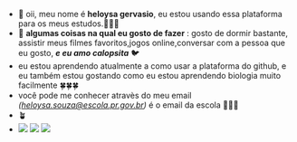 - 👋 oii, meu nome é **heloysa gervasio**, eu estou usando essa plataforma para os meus estudos.:cherry_blossom::cherry_blossom::cherry_blossom:
- 👀 **algumas coisas na qual eu gosto de  fazer** : gosto de dormir bastante, assistir meus filmes favoritos,jogos online,conversar com a pessoa que eu gosto, _**e eu amo calopsita**_ :bird:
- eu estou aprendendo atualmente a como usar a plataforma do github, e eu também estou gostando como eu estou aprendendo biologia muito facilmente :four_leaf_clover::four_leaf_clover::four_leaf_clover:
- você pode me conhecer atravès do meu email _(heloysa.souza@escola.pr.gov.br)_ é o email da escola :cherry_blossom::cherry_blossom::cherry_blossom:
- :potted_plant:
- <a href = "mailto:coloque-o-seu-e-mail-aqui"><img src="https://img.shields.io/badge/Gmail-D14836?style=for-the-badge&logo=gmail&logoColor=white" target="_blank"></a>
![](https://img.shields.io/badge/Scratch-4D97FF?style=for-the-badge&logo=Scratch&logoColor=white)
![](https://img.shields.io/badge/JavaScript-323330?style=for-the-badge&logo=javascript&logoColor=F7DF1E)

